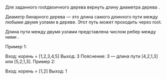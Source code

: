 Для заданного rootдвоичного дерева вернуть длину диаметра дерева .

Диаметр бинарного дерева — это длина самого длинного пути между любыми двумя узлами в дереве. Этот путь может проходить через root.

Длина пути между двумя узлами представлена ​​числом ребер между ними .

Пример 1:

Вход: корень = [1,2,3,4,5]
Выход: 3
Пояснение: 3 — длина пути [4,2,1,3] или [5,2,1,3].
Пример 2:

Вход: корень = [1,2]
Выход: 1
